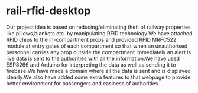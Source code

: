 # rail-rfid-desktop
Our project idea is based on reducing/eliminating theft of railway properties like pillows,blankets etc. by manipulating RFID technology.We have attached RFID chips to the in-compartment props and provided RFID MRFC522 module at entry gates of each compartment so that when an  unauthorised personnel carries any prop outside the compartment immediately an alert is live data is sent to the authorities with all the information.We have used ESP8266 and Arduino for interpreting the data as well as sending it to firebase.We have made a domain where all the data is sent and is displayed clearly.We also have added some extra features to that webpage to provide better environment for passengers and easiness of authorities.
